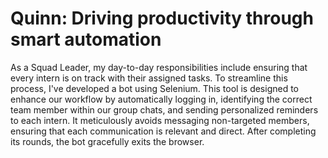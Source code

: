 # Quinn: Driving productivity through smart automation

As a Squad Leader, my day-to-day responsibilities include ensuring that every intern is on track with their assigned tasks. To streamline this process, I've developed a bot using Selenium. This tool is designed to enhance our workflow by automatically logging in, identifying the correct team member within our group chats, and sending personalized reminders to each intern. It meticulously avoids messaging non-targeted members, ensuring that each communication is relevant and direct. After completing its rounds, the bot gracefully exits the browser.

